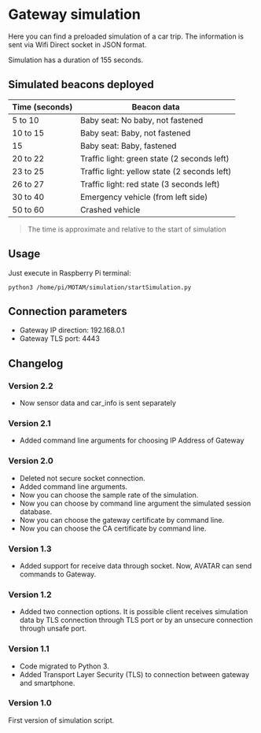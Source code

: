 
# Gateway simulation

Here you can find a preloaded simulation of a car trip. The information is sent via Wifi Direct socket in JSON format.

Simulation has a duration of 155 seconds.

## Simulated beacons deployed

| Time (seconds) | Beacon data |
|--|--|
| 5 to 10 | Baby seat: No baby, not fastened |
| 10 to 15 | Baby seat: Baby, not fastened |
| 15 | Baby seat: Baby, fastened |
| 20 to 22 | Traffic light: green state (2 seconds left) |
| 23 to 25 | Traffic light: yellow state (2 seconds left) |
| 26 to 27 | Traffic light: red state (3 seconds left) |
| 30 to 40 | Emergency vehicle (from left side) |
| 50 to 60 | Crashed vehicle |

> The time is approximate and relative to the start of simulation

## Usage

Just execute in Raspberry Pi terminal:

    python3 /home/pi/MOTAM/simulation/startSimulation.py

## Connection parameters

- Gateway IP direction: 192.168.0.1
- Gateway TLS port: 4443

## Changelog

### Version 2.2

- Now sensor data and car_info is sent separately

### Version 2.1

- Added command line arguments for choosing IP Address of Gateway

### Version 2.0

- Deleted not secure socket connection.
- Added command line arguments.
- Now you can choose the sample rate of the simulation.
- Now you can choose by command line argument the simulated session database.
- Now you can choose the gateway certificate by command line.
- Now you can choose the CA certificate by command line.

### Version 1.3

- Added support for receive data through socket. Now, AVATAR can send commands to Gateway.

### Version 1.2

- Added two connection options. It is possible client receives simulation data by TLS connection through TLS port or by an unsecure connection through unsafe port.

### Version 1.1

- Code migrated to Python 3.
- Added Transport Layer Security (TLS) to connection between gateway and smartphone.

### Version 1.0

First version of simulation script.
